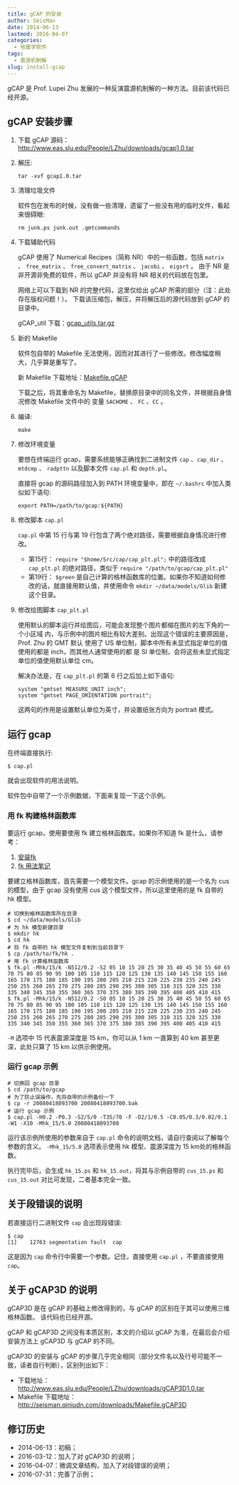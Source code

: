 ```yaml
---
title: gCAP 的安装
author: SeisMan
date: 2014-06-13
lastmod: 2016-04-07
categories:
  - 地震学软件
tags:
  - 震源机制解
slug: install-gcap
---
```


gCAP 是 Prof. Lupei Zhu 发展的一种反演震源机制解的一种方法。目前该代码已经开源。

<!--more-->

## gCAP 安装步骤

1.  下载 gCAP 源码： <http://www.eas.slu.edu/People/LZhu/downloads/gcap1.0.tar>
2.  解压:

        tar -xvf gcap1.0.tar

3.  清理垃圾文件

    软件包在发布的时候，没有做一些清理，遗留了一些没有用的临时文件，看起来很碍眼:

        rm junk.ps junk.out .gmtcommands

4.  下载辅助代码

    gCAP 使用了 Numerical Recipes（简称 NR）中的一些函数，包括 `matrix` 、
    `free_matrix` 、 `free_convert_matrix` 、 `jacobi` 、 `eigsrt` 。
    由于 NR 是非开源非免费的软件，所以 gCAP 并没有将 NR 相关的代码放在包里。

    网络上可以下载到 NR 的完整代码，这里仅给出 gCAP 所需的部分（注：此处存在版权问题！）。
    下载该压缩包，解压，并将解压后的源代码放到 gCAP 的目录中。

    gCAP_util 下载：[gcap_utils.tar.gz](http://seisman.qiniudn.com/downloads/gcap_utils.tar.gz)

5.  新的 Makefile

    软件包自带的 Makefile 无法使用，因而对其进行了一些修改。修改幅度稍大，几乎算是重写了。

    新 Makefile 下载地址：[Makefile.gCAP](http://seisman.qiniudn.com/downloads/Makefile.gCAP)

    下载之后，将其重命名为 Makefile，替换原目录中的同名文件，并根据自身情况修改 Makefile 文件中的
    变量 `SACHOME` 、 `FC` 、`CC` 。

6.  编译:

        make

7.  修改环境变量

    要想在终端运行 gcap，需要系统能够正确找到二进制文件 `cap` 、`cap_dir` 、
    `mtdcmp` 、 `radpttn` 以及脚本文件 `cap.pl` 和 `depth.pl`。

    直接将 gcap 的源码路径加入到 PATH 环境变量中，即在 `~/.bashrc` 中加入类似如下语句:

        export PATH=/path/to/gcap:${PATH}

8.  修改脚本 `cap.pl`

    `cap.pl` 中第 15 行与第 19 行包含了两个绝对路径，需要根据自身情况进行修改。

    -   第15行： `require "$home/Src/cap/cap_plt.pl";` 中的路径改成 `cap_plt.pl` 的绝对路径，类似于 `require "/path/to/gcap/cap_plt.pl"`
    -   第19行： `$green` 是自己计算的格林函数库的位置。如果你不知道如何修改的话，就直接用默认值，并使用命令 `mkdir ~/data/models/Glib` 新建这个目录。

9.  修改绘图脚本 `cap_plt.pl`

    使用默认的脚本运行并绘图后，可能会发现整个图片都缩在图片的左下角的一个小区域
    内，与示例中的图片相比有较大差别。出现这个错误的主要原因是，Prof. Zhu 的 GMT 默认
    使用了 US 单位制，脚本中所有未显式指定单位的值使用的都是 inch，而其他人通常使用的都
    是 SI 单位制，会将这些未显式指定单位的值使用默认单位 cm。

    解决办法是，在 `cap_plt.pl` 的第 6 行之后加上如下语句:

        system "gmtset MEASURE_UNIT inch";
        system "gmtset PAGE_ORIENTATION portrait";

    这两句的作用是设置默认单位为英寸，并设置纸张方向为 portrait 模式。

## 运行 gcap

在终端直接执行:

    $ cap.pl

就会出现软件的用法说明。

软件包中自带了一个示例数据，下面来复现一下这个示例。

### 用 fk 构建格林函数库

要运行 gcap，使用要使用 fk 建立格林函数库。如果你不知道 fk 是什么，请参考：

1. [安装fk](/fk-installation/)
2. [fk 用法笔记](/fk-notes/)

要建立格林函数库，首先需要一个模型文件。gcap 的示例使用的是一个名为 cus 的模型，由于 gcap
没有使用 cus 这个模型文件，所以这里使用的是 fk 自带的 hk 模型。

    # 切换到格林函数库所在目录
    $ cd ~/data/models/Glib
    # 为 hk 模型新建目录
    $ mkdir hk
    $ cd hk
    # 将 fk 自带的 hk 模型文件复制到当前目录下
    $ cp /path/to/fk/hk .
    # 用 fk 计算格林函数库
    $ fk.pl -Mhk/15/k -N512/0.2 -S2 05 10 15 20 25 30 35 40 45 50 55 60 65 70 75 80 85 90 95 100 105 110 115 120 125 130 135 140 145 150 155 160 165 170 175 180 185 190 195 200 205 210 215 220 225 230 235 240 245 250 255 260 265 270 275 280 285 290 295 300 305 310 315 320 325 330 335 340 345 350 355 360 365 370 375 380 385 390 395 400 405 410 415
    $ fk.pl -Mhk/15/k -N512/0.2 -S0 05 10 15 20 25 30 35 40 45 50 55 60 65 70 75 80 85 90 95 100 105 110 115 120 125 130 135 140 145 150 155 160 165 170 175 180 185 190 195 200 205 210 215 220 225 230 235 240 245 250 255 260 265 270 275 280 285 290 295 300 305 310 315 320 325 330 335 340 345 350 355 360 365 370 375 380 385 390 395 400 405 410 415

`-M` 选项中 15 代表震源深度是 15 km，你可以从 1 km 一直算到 40 km 甚至更深，此处只算了 15 km 以供示例使用。

### 运行 gcap 示例

    # 切换回 gcap 目录
    $ cd /path/to/gcap
    # 为了防止误操作，先将自带的示例备份一下
    $ cp -r 20080418093700 20080418093700.bak
    # 运行 gcap 示例
    $ cap.pl -H0.2 -P0.3 -S2/5/0 -T35/70 -F -D2/1/0.5 -C0.05/0.3/0.02/0.1 -W1 -X10 -Mhk_15/5.0 20080418093700

运行该示例所使用的参数来自于 `cap.pl` 命令的说明文档，请自行查阅以了解每个参数的含义。 `-Mhk_15/5.0` 选项表示使用 hk 模型、震源深度为 15 km处的格林函数。

执行完毕后，会生成 `hk_15.ps` 和 `hk_15.out`，将其与示例自带的 `cus_15.ps` 和 `cus_15.out`
对比可发现，二者基本完全一致。

## 关于段错误的说明

若直接运行二进制文件 `cap` 会出现段错误:

    $ cap
    [1]    12763 segmentation fault  cap

这是因为 `cap` 命令行中需要一个参数。记住，直接使用 `cap.pl` ，不要直接使用 `cap`。

## 关于 gCAP3D 的说明

gCAP3D 是在 gCAP 的基础上修改得到的，与 gCAP 的区别在于其可以使用三维格林函数。
该代码也已经开源。

gCAP 和 gCAP3D 之间没有本质区别，本文的介绍以 gCAP 为准，在最后会介绍安装方法上
gCAP3D 与 gCAP 的不同。

gCAP3D 的安装与 gCAP 的步骤几乎完全相同（部分文件名以及行号可能不一致，读者自行判断），区别列出如下：

-   下载地址： <http://www.eas.slu.edu/People/LZhu/downloads/gCAP3D1.0.tar>
-   Makefile 下载地址： <http://seisman.qiniudn.com/downloads/Makefile.gCAP3D>

## 修订历史

-   2014-06-13：初稿；
-   2016-03-12：加入了对 gCAP3D 的说明；
-   2016-04-07：微调文章结构，加入了对段错误的说明；
-   2016-07-31：完善了示例；
